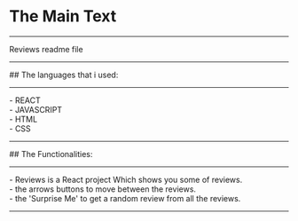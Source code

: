 # The Main Text 
<hr>
Reviews readme file
<hr>
## The languages that i used:
<hr>
- REACT <br>
- JAVASCRIPT <br>
- HTML <br>
- CSS <br>
<hr>
## The Functionalities:
<hr>
- Reviews is a React project Which shows you some of reviews. <br>
- the arrows buttons to move between the reviews. <br>
- the 'Surprise Me' to get a random review from all the reviews. <br>
<hr>
